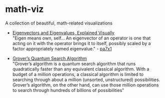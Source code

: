 # math-viz
A collection of beautiful, math-related visualizations

* [Eigenvectors and Eigenvalues, Explained Visually](http://setosa.io/ev/eigenvectors-and-eigenvalues/)  
  "Eigen means own, self... An eigenvector of an operator is one that acting on it with the operator brings it to itself, possibly scaled by a factor appropriately named eigenvalue." - [pa7x1](https://www.reddit.com/r/programming/comments/51cuyt/eigenvectors_and_eigenvalues_explained_visually/d7b99hb)

* [Grover’s Quantum Search Algorithm](http://twistedoakstudios.com/blog/Post2644_grovers-quantum-search-algorithm)  
  "Grover’s algorithm is a quantum search algorithm that runs quadratically faster than any equivalent classical algorithm. With a budget of a million operations, a classical algorithm is limited to searching through about a million (unsorted, unstructured) possibilities. Grover’s algorithm, on the other hand, can use those million operations to search through hundreds of billions of possibilities"

